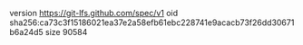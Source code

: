 version https://git-lfs.github.com/spec/v1
oid sha256:ca73c3f15186021ea37e2a58efb61ebc228741e9acacb73f26dd30671b6a24d5
size 90584
